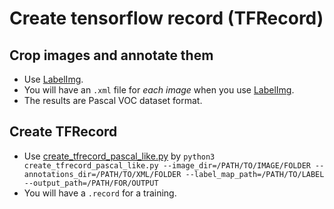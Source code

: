 # Create tensorflow record (TFRecord)

## Crop images and annotate them
* Use [LabelImg](https://github.com/tzutalin/labelImg).
* You will have an ```.xml``` file for *each image* when you use [LabelImg](https://github.com/tzutalin/labelImg).
* The results are Pascal VOC dataset format.

## Create TFRecord
* Use [create_tfrecord_pascal_like.py](https://github.com/waggle-sensor/plugin_manager/blob/master/plugins/image_detector/training/create_tfrecord_pascal_like.py) 
by ```python3 create_tfrecord_pascal_like.py --image_dir=/PATH/TO/IMAGE/FOLDER --annotations_dir=/PATH/TO/XML/FOLDER --label_map_path=/PATH/TO/LABEL --output_path=/PATH/FOR/OUTPUT```
* You will have a ```.record``` for a training.
